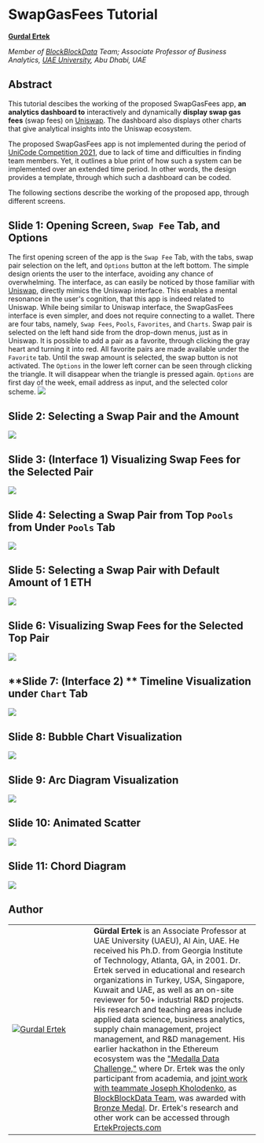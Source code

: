 # SwapGasFees Tutorial

<hline>
</hline>

**[Gurdal Ertek](https://ertekprojects.com)**

_Member of [BlockBlockData](https://blockblockdata.com) Team; Associate Professor of Business Analytics, [UAE University](https://cbe.uaeu.ac.ae/en/departments/analytics/), Abu Dhabi, UAE_

<hline>
</hline>

## Abstract
  
This tutorial descibes the working of the proposed SwapGasFees app, **an analytics dashboard to** interactively and dynamically **display swap gas fees** (swap fees) on [Uniswap](https://uniswap.org). The dashboard also displays other charts that give analytical insights into the Uniswap ecosystem. 

The proposed SwapGasFees app is not implemented during the period of [UniCode Competition 2021](https://unicode.ethglobal.com/), due to lack of time and difficulties in finding team members. Yet, it outlines a blue print of how such a system can be implemented over an extended time period. In other words, the design provides a template, through which such a dashboard can be coded.

The following sections describe the working of the proposed app, through different screens.  

## **Slide 1:** Opening Screen, `Swap Fee` Tab, and Options

The first opening screen of the app is the `Swap Fee` Tab, with the tabs, swap pair selection on the left, and `Options` button at the left bottom. 
The simple design orients the user to the interface, avoiding any chance of overwhelming. 
The interface, as can easily be noticed by those familiar with [Uniswap](https://uniswap.com), directly mimics the Uniswap interface. This enables a mental resonance in the user's cognition, that this app is indeed related to Uniswap. 
While being similar to Uniswap interface, the SwapGasFees interface is even simpler, and does not require connecting to a wallet.
There are four tabs, namely, `Swap Fees`, `Pools`, `Favorites`, and `Charts`. 
Swap pair is selected on the left hand side from the drop-down menus, just as in Uniswap.
It is possible to add a pair as a favorite, through clicking the gray heart and turning it into red.
All favorite pairs are made available under the `Favorite` tab.
Until the swap amount is selected, the swap button is not activated.
The `Options` in the lower left corner can be seen through clicking the triangle. It will disappear when the triangle is pressed again.
`Options` are first day of the week, email address as input, and the selected color scheme.
![](./figures/SwapGasFees_Design_01.png)

## **Slide 2:** Selecting a Swap Pair and the Amount

![](./figures/SwapGasFees_Design_02.png)

## **Slide 3:** (Interface 1) Visualizing Swap Fees for the Selected Pair

![](./figures/SwapGasFees_Design_03.png)

## **Slide 4:** Selecting a Swap Pair from Top `Pools` from Under `Pools` Tab

![](./figures/SwapGasFees_Design_04.png)

## **Slide 5:** Selecting a Swap Pair with Default Amount of 1 ETH

![](./figures/SwapGasFees_Design_05.png)

## **Slide 6:** Visualizing Swap Fees for the Selected Top Pair

![](./figures/SwapGasFees_Design_06.png)

## **Slide 7: (Interface 2) ** Timeline Visualization under `Chart` Tab

![](./figures/SwapGasFees_Design_07.png)

## **Slide 8:** Bubble Chart Visualization 

![](./figures/SwapGasFees_Design_08.png)

## **Slide 9:** Arc Diagram Visualization 

![](./figures/SwapGasFees_Design_09.png)

## **Slide 10:** Animated Scatter 

![](./figures/SwapGasFees_Design_10.png)

## **Slide 11:** Chord Diagram 

![](./figures/SwapGasFees_Design_11.png)



## Author

<table>
  <tr>
    <td width=150px><a href="https://www.linkedin.com/in/gurdalertek/" target="_blank"><img src="figures/gurdal-ertek.png" alt="Gurdal Ertek"></a></td>
    <td><b>Gürdal Ertek</b> is an Associate Professor at UAE University (UAEU), Al Ain, UAE. He received his Ph.D. from Georgia Institute of Technology, Atlanta, GA, in 2001. Dr. Ertek served in educational and research organizations in Turkey, USA, Singapore, Kuwait and UAE, as well as an on-site reviewer for 50+ industrial R&D projects. His research and teaching areas include applied data science, business analytics, supply chain management, project management, and R&D management. His earlier hackathon in the Ethereum ecosystem was the <a href="**http://ertekprojects.com**" target="_blank">"Medalla Data Challenge,"</a> where Dr. Ertek was the only participant from academia, and <a href="https://blockblockdata.github.io/medalla-data-challenge/" target="_blank">joint work with teammate Joseph Kholodenko</a>, as <a href="https://blockblockdata.com" target="_blank">BlockBlockData Team</a>, was awarded with <a href="https://blog.ethereum.org/2020/11/17/medalla-data-challenge-results/" target="_blank">Bronze Medal</a>. Dr. Ertek's research and other work can be accessed through <a href="http://ertekprojects.com" target="_blank">ErtekProjects.com</a>  </td>
  </tr>
</table>
